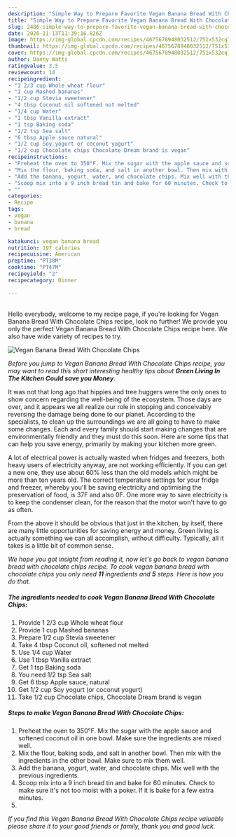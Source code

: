```yaml
---
description: "Simple Way to Prepare Favorite Vegan Banana Bread With Chocolate Chips"
title: "Simple Way to Prepare Favorite Vegan Banana Bread With Chocolate Chips"
slug: 2486-simple-way-to-prepare-favorite-vegan-banana-bread-with-chocolate-chips
date: 2020-11-13T11:39:16.826Z
image: https://img-global.cpcdn.com/recipes/4675678948032512/751x532cq70/vegan-banana-bread-with-chocolate-chips-recipe-main-photo.jpg
thumbnail: https://img-global.cpcdn.com/recipes/4675678948032512/751x532cq70/vegan-banana-bread-with-chocolate-chips-recipe-main-photo.jpg
cover: https://img-global.cpcdn.com/recipes/4675678948032512/751x532cq70/vegan-banana-bread-with-chocolate-chips-recipe-main-photo.jpg
author: Danny Watts
ratingvalue: 3.5
reviewcount: 14
recipeingredient:
- "1 2/3 cup Whole wheat flour"
- "1 cup Mashed bananas"
- "1/2 cup Stevia sweetener"
- "4 tbsp Coconut oil softened not melted"
- "1/4 cup Water"
- "1 tbsp Vanilla extract"
- "1 tsp Baking soda"
- "1/2 tsp Sea salt"
- "6 tbsp Apple sauce natural"
- "1/2 cup Soy yogurt or coconut yogurt"
- "1/2 cup Chocolate chips Chocolate Dream brand is vegan"
recipeinstructions:
- "Preheat the oven to 350°F. Mix the sugar with the apple sauce and softened coconut oil in one bowl. Make sure the ingredients are mixed well."
- "Mix the flour, baking soda, and salt in another bowl. Then mix with the ingredients in the other bowl. Make sure to mix them well."
- "Add the banana, yogurt, water, and chocolate chips. Mix well with the previous ingredients."
- "Scoop mix into a 9 inch bread tin and bake for 60 minutes. Check to make sure it&#39;s not too moist with a poker. If it is bake for a few extra minutes."
- ""
categories:
- Recipe
tags:
- vegan
- banana
- bread

katakunci: vegan banana bread 
nutrition: 197 calories
recipecuisine: American
preptime: "PT38M"
cooktime: "PT47M"
recipeyield: "2"
recipecategory: Dinner

---
```

<br>
Hello everybody, welcome to my recipe page, if you're looking for Vegan Banana Bread With Chocolate Chips recipe, look no further! We provide you only the perfect Vegan Banana Bread With Chocolate Chips recipe here. We also have wide variety of recipes to try.
<br>


![Vegan Banana Bread With Chocolate Chips](https://img-global.cpcdn.com/recipes/4675678948032512/751x532cq70/vegan-banana-bread-with-chocolate-chips-recipe-main-photo.jpg)

<i>Before you jump to Vegan Banana Bread With Chocolate Chips recipe, you may want to read this short interesting healthy tips about 
<strong>Green Living In The Kitchen Could save you Money</strong>.</i>
</br>

It was not that long ago that hippies and tree huggers were the only ones to show concern regarding the well-being of the ecosystem. Those days are over, and it appears we all realize our role in stopping and conceivably reversing the damage being done to our planet. According to the specialists, to clean up the surroundings we are all going to have to make some changes. Each and every family should start making changes that are environmentally friendly and they must do this soon. Here are some tips that can help you save energy, primarily by making your kitchen more green.

A lot of electrical power is actually wasted when fridges and freezers, both heavy users of electricity anyway, are not working efficiently. If you can get a new one, they use about 60% less than the old models which might be more than ten years old. The correct temperature settings for your fridge and freezer, whereby you'll be saving electricity and optimising the preservation of food, is 37F and also 0F. One more way to save electricity is to keep the condenser clean, for the reason that the motor won't have to go as often.

From the above it should be obvious that just in the kitchen, by itself, there are many little opportunities for saving energy and money. Green living is actually something we can all accomplish, without difficulty. Typically, all it takes is a little bit of common sense.


<i>We hope you got insight from reading it, now let's go back to vegan banana bread with chocolate chips recipe. To cook vegan banana bread with chocolate chips you only need <strong>11</strong> ingredients and <strong>5</strong> steps. Here is how you do that.
</i>

##### The ingredients needed to cook Vegan Banana Bread With Chocolate Chips:

1. Provide 1 2/3 cup Whole wheat flour
1. Provide 1 cup Mashed bananas
1. Prepare 1/2 cup Stevia sweetener
1. Take 4 tbsp Coconut oil, softened not melted
1. Use 1/4 cup Water
1. Use 1 tbsp Vanilla extract
1. Get 1 tsp Baking soda
1. You need 1/2 tsp Sea salt
1. Get 6 tbsp Apple sauce, natural
1. Get 1/2 cup Soy yogurt (or coconut yogurt)
1. Take 1/2 cup Chocolate chips, Chocolate Dream brand is vegan


##### Steps to make Vegan Banana Bread With Chocolate Chips:

1. Preheat the oven to 350°F. Mix the sugar with the apple sauce and softened coconut oil in one bowl. Make sure the ingredients are mixed well.
1. Mix the flour, baking soda, and salt in another bowl. Then mix with the ingredients in the other bowl. Make sure to mix them well.
1. Add the banana, yogurt, water, and chocolate chips. Mix well with the previous ingredients.
1. Scoop mix into a 9 inch bread tin and bake for 60 minutes. Check to make sure it&#39;s not too moist with a poker. If it is bake for a few extra minutes.
1. 


<i>If you find this Vegan Banana Bread With Chocolate Chips recipe valuable please share it to your good friends or family, thank you and good luck.</i>

